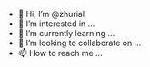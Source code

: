 - 👋 Hi, I’m @zhurial
- 👀 I’m interested in ...
- 🌱 I’m currently learning ...
- 💞️ I’m looking to collaborate on ...
- 📫 How to reach me ...

<!---
zhurial/zhurial is a ✨ special ✨ repository because its `README.md` (this file) appears on your GitHub profile.
You can click the Preview link to take a look at your changes.
--->
